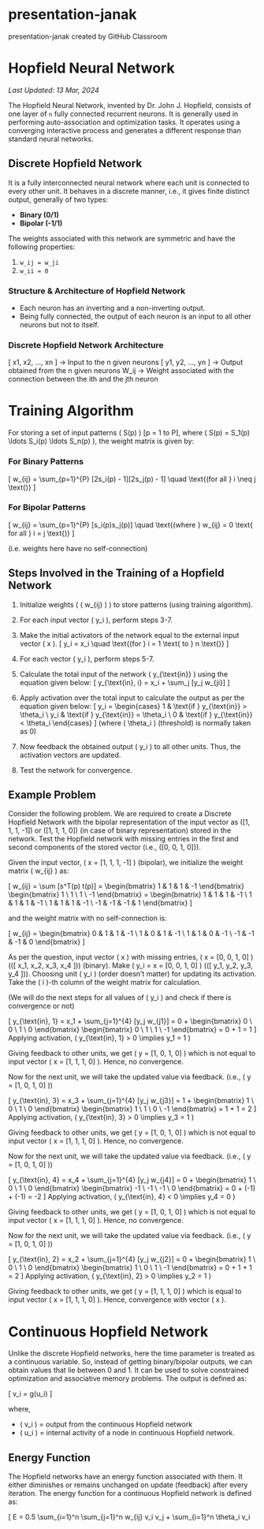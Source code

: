 # presentation-janak
presentation-janak created by GitHub Classroom
# Hopfield Neural Network
*Last Updated: 13 Mar, 2024*

The Hopfield Neural Network, invented by Dr. John J. Hopfield, consists of one layer of `n` fully connected recurrent neurons. It is generally used in performing auto-association and optimization tasks. It operates using a converging interactive process and generates a different response than standard neural networks.

## Discrete Hopfield Network

It is a fully interconnected neural network where each unit is connected to every other unit. It behaves in a discrete manner, i.e., it gives finite distinct output, generally of two types:

- **Binary (0/1)**
- **Bipolar (-1/1)**

The weights associated with this network are symmetric and have the following properties:
1. `w_ij = w_ji`
2. `w_ii = 0`

### Structure & Architecture of Hopfield Network

- Each neuron has an inverting and a non-inverting output.
- Being fully connected, the output of each neuron is an input to all other neurons but not to itself.

### Discrete Hopfield Network Architecture

[ x1, x2, ..., xn ] -> Input to the n given neurons
[ y1, y2, ..., yn ] -> Output obtained from the n given neurons
W_ij -> Weight associated with the connection between the ith and the jth neuron


# Training Algorithm

For storing a set of input patterns \( S(p) \) [p = 1 to P], where \( S(p) = S_1(p) \ldots S_i(p) \ldots S_n(p) \), the weight matrix is given by:

### For Binary Patterns

\[ w_{ij} = \sum_{p=1}^{P} [2s_i(p) - 1][2s_j(p) - 1] \quad \text{(for all } i \neq j \text{)} \]

### For Bipolar Patterns

\[ w_{ij} = \sum_{p=1}^{P} [s_i(p)s_j(p)] \quad \text{(where } w_{ij} = 0 \text{ for all } i = j \text{)} \]

(i.e. weights here have no self-connection)

## Steps Involved in the Training of a Hopfield Network

1. Initialize weights \( ( w_{ij} ) \) to store patterns (using training algorithm).

2. For each input vector \( y_i \), perform steps 3-7.

3. Make the initial activators of the network equal to the external input vector \( x \).
\[ y_i = x_i \quad \text{(for } i = 1 \text{ to } n \text{)} \]

4. For each vector \( y_i \), perform steps 5-7.

5. Calculate the total input of the network \( y_{\text{in}} \) using the equation given below:
\[ y_{\text{in}, i} = x_i + \sum_j [y_j w_{ji}] \]

6. Apply activation over the total input to calculate the output as per the equation given below:
\[ y_i = \begin{cases} 
1 & \text{if } y_{\text{in}} > \theta_i \\
y_i & \text{if } y_{\text{in}} = \theta_i \\
0 & \text{if } y_{\text{in}} < \theta_i 
\end{cases} \]
(where \( \theta_i \) (threshold) is normally taken as 0)

7. Now feedback the obtained output \( y_i \) to all other units. Thus, the activation vectors are updated.

8. Test the network for convergence.

## Example Problem

Consider the following problem. We are required to create a Discrete Hopfield Network with the bipolar representation of the input vector as \([1, 1, 1, -1]\) or \([1, 1, 1, 0]\) (in case of binary representation) stored in the network. Test the Hopfield network with missing entries in the first and second components of the stored vector (i.e., \([0, 0, 1, 0]\)).

Given the input vector, \( x = [1, 1, 1, -1] \) (bipolar), we initialize the weight matrix \( w_{ij} \) as:

\[ 
w_{ij} = \sum [s^T(p) t(p)] = \begin{bmatrix} 1 & 1 & 1 & -1 \end{bmatrix} \begin{bmatrix} 1 \\ 1 \\ 1 \\ -1 \end{bmatrix} = \begin{bmatrix} 1 & 1 & 1 & -1 \\ 1 & 1 & 1 & -1 \\ 1 & 1 & 1 & -1 \\ -1 & -1 & -1 & 1 \end{bmatrix} 
\]

and the weight matrix with no self-connection is:

\[ 
w_{ij} = \begin{bmatrix} 0 & 1 & 1 & -1 \\ 1 & 0 & 1 & -1 \\ 1 & 1 & 0 & -1 \\ -1 & -1 & -1 & 0 \end{bmatrix} 
\]

As per the question, input vector \( x \) with missing entries, \( x = [0, 0, 1, 0] \) (\([ x_1, x_2, x_3, x_4 ]\)) (binary). Make \( y_i = x = [0, 0, 1, 0] \) (\([ y_1, y_2, y_3, y_4 ]\)). Choosing unit \( y_i \) (order doesn’t matter) for updating its activation. Take the \( i \)-th column of the weight matrix for calculation.

(We will do the next steps for all values of \( y_i \) and check if there is convergence or not)

\[ 
y_{\text{in}, 1} = x_1 + \sum_{j=1}^{4} [y_j w_{j1}] = 0 + \begin{bmatrix} 0 \\ 0 \\ 1 \\ 0 \end{bmatrix} \begin{bmatrix} 0 \\ 1 \\ 1 \\ -1 \end{bmatrix} = 0 + 1 = 1 
\]
Applying activation, \( y_{\text{in}, 1} > 0 \implies y_1 = 1 \)

Giving feedback to other units, we get \( y = [1, 0, 1, 0] \) which is not equal to input vector \( x = [1, 1, 1, 0] \). Hence, no convergence.

Now for the next unit, we will take the updated value via feedback. (i.e., \( y = [1, 0, 1, 0] \))

\[ 
y_{\text{in}, 3} = x_3 + \sum_{j=1}^{4} [y_j w_{j3}] = 1 + \begin{bmatrix} 1 \\ 0 \\ 1 \\ 0 \end{bmatrix} \begin{bmatrix} 1 \\ 1 \\ 0 \\ -1 \end{bmatrix} = 1 + 1 = 2 
\]
Applying activation, \( y_{\text{in}, 3} > 0 \implies y_3 = 1 \)

Giving feedback to other units, we get \( y = [1, 0, 1, 0] \) which is not equal to input vector \( x = [1, 1, 1, 0] \). Hence, no convergence.

Now for the next unit, we will take the updated value via feedback. (i.e., \( y = [1, 0, 1, 0] \))

\[ 
y_{\text{in}, 4} = x_4 + \sum_{j=1}^{4} [y_j w_{j4}] = 0 + \begin{bmatrix} 1 \\ 0 \\ 1 \\ 0 \end{bmatrix} \begin{bmatrix} -1 \\ -1 \\ -1 \\ 0 \end{bmatrix} = 0 + (-1) + (-1) = -2 
\]
Applying activation, \( y_{\text{in}, 4} < 0 \implies y_4 = 0 \)

Giving feedback to other units, we get \( y = [1, 0, 1, 0] \) which is not equal to input vector \( x = [1, 1, 1, 0] \). Hence, no convergence.

Now for the next unit, we will take the updated value via feedback. (i.e., \( y = [1, 0, 1, 0] \))

\[ 
y_{\text{in}, 2} = x_2 + \sum_{j=1}^{4} [y_j w_{j2}] = 0 + \begin{bmatrix} 1 \\ 0 \\ 1 \\ 0 \end{bmatrix} \begin{bmatrix} 1 \\ 0 \\ 1 \\ -1 \end{bmatrix} = 0 + 1 + 1 = 2 
\]
Applying activation, \( y_{\text{in}, 2} > 0 \implies y_2 = 1 \)

Giving feedback to other units, we get \( y = [1, 1, 1, 0] \) which is equal to input vector \( x = [1, 1, 1, 0] \). Hence, convergence with vector \( x \).

# Continuous Hopfield Network

Unlike the discrete Hopfield networks, here the time parameter is treated as a continuous variable. So, instead of getting binary/bipolar outputs, we can obtain values that lie between 0 and 1. It can be used to solve constrained optimization and associative memory problems. The output is defined as:

\[ v_i = g(u_i) \]

where,

- \( v_i \) = output from the continuous Hopfield network
- \( u_i \) = internal activity of a node in continuous Hopfield network.

## Energy Function

The Hopfield networks have an energy function associated with them. It either diminishes or remains unchanged on update (feedback) after every iteration. The energy function for a continuous Hopfield network is defined as:

\[ E = 0.5 \sum_{i=1}^n \sum_{j=1}^n w_{ij} v_i v_j + \sum_{i=1}^n \theta_i v_i
